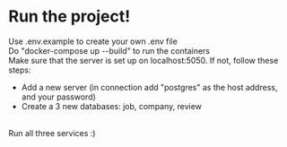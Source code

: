 # Run the project!
Use .env.example to create your own .env file <br/>
Do "docker-compose up --build"  to run the containers <br/>
Make sure that the server is set up on localhost:5050. If not, follow these steps:
  - Add a new server (in connection add "postgres" as the host address, and your password)
  - Create a 3 new databases: job, company, review
 <br/>
 Run all three services :)
